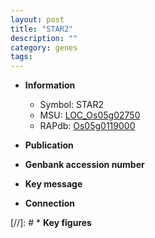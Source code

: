 ```yaml
---
layout: post
title: "STAR2"
description: ""
category: genes
tags: 
---
```


* **Information**  
    + Symbol: STAR2  
    + MSU: [LOC_Os05g02750](http://rice.uga.edu/cgi-bin/ORF_infopage.cgi?orf=LOC_Os05g02750)  
    + RAPdb: [Os05g0119000](http://rapdb.dna.affrc.go.jp/viewer/gbrowse_details/irgsp1?name=Os05g0119000)  

* **Publication**  

* **Genbank accession number**  

* **Key message**  

* **Connection**  

[//]: # * **Key figures**  


